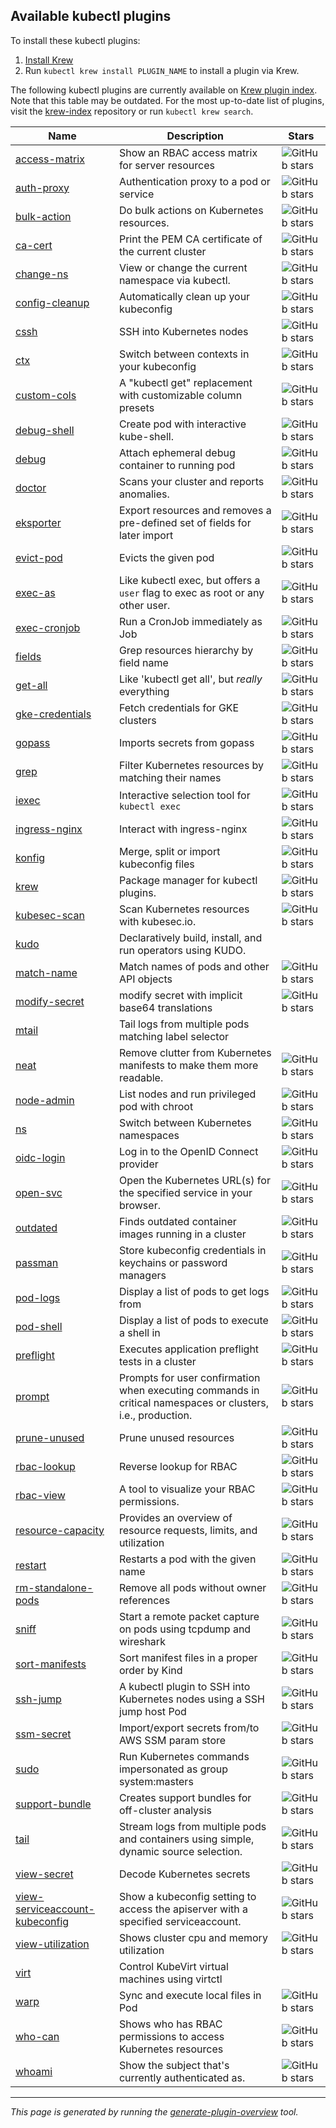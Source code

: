 ## Available kubectl plugins

To install these kubectl plugins:

1. [Install Krew](https://github.com/kubernetes-sigs/krew#installation)
2. Run `kubectl krew install PLUGIN_NAME` to install a plugin via Krew.

The following kubectl plugins are currently available on
[Krew plugin index](https://sigs.k8s.io/krew-index). Note that this table may be
outdated. For the most up-to-date list of plugins, visit the
[krew-index](https://github.com/kubernetes-sigs/krew-index/tree/master/plugins)
repository or run <code>kubectl krew search</code>.

Name | Description | Stars
---- | ----------- | -----
[access-matrix](https://github.com/corneliusweig/rakkess) | Show an RBAC access matrix for server resources | ![GitHub stars](https://img.shields.io/github/stars/corneliusweig/rakkess.svg?label=stars&logo=github)
[auth-proxy](https://github.com/int128/kauthproxy) | Authentication proxy to a pod or service | ![GitHub stars](https://img.shields.io/github/stars/int128/kauthproxy.svg?label=stars&logo=github)
[bulk-action](https://github.com/emreodabas/kubectl-plugins#kubectl-bulk) | Do bulk actions on Kubernetes resources. | ![GitHub stars](https://img.shields.io/github/stars/emreodabas/kubectl-plugins.svg?label=stars&logo=github)
[ca-cert](https://github.com/ahmetb/kubectl-extras) | Print the PEM CA certificate of the current cluster | ![GitHub stars](https://img.shields.io/github/stars/ahmetb/kubectl-extras.svg?label=stars&logo=github)
[change-ns](https://github.com/juanvallejo/kubectl-ns) | View or change the current namespace via kubectl. | ![GitHub stars](https://img.shields.io/github/stars/juanvallejo/kubectl-ns.svg?label=stars&logo=github)
[config-cleanup](https://github.com/b23llc/kubectl-config-cleanup) | Automatically clean up your kubeconfig | ![GitHub stars](https://img.shields.io/github/stars/b23llc/kubectl-config-cleanup.svg?label=stars&logo=github)
[cssh](https://github.com/containership/kubectl-cssh) | SSH into Kubernetes nodes | ![GitHub stars](https://img.shields.io/github/stars/containership/kubectl-cssh.svg?label=stars&logo=github)
[ctx](https://github.com/ahmetb/kubectx) | Switch between contexts in your kubeconfig | ![GitHub stars](https://img.shields.io/github/stars/ahmetb/kubectx.svg?label=stars&logo=github)
[custom-cols](https://github.com/webofmars/kubectl-custom-cols) | A "kubectl get" replacement with customizable column presets | ![GitHub stars](https://img.shields.io/github/stars/webofmars/kubectl-custom-cols.svg?label=stars&logo=github)
[debug-shell](https://github.com/danisla/kubefunc) | Create pod with interactive kube-shell. | ![GitHub stars](https://img.shields.io/github/stars/danisla/kubefunc.svg?label=stars&logo=github)
[debug](https://github.com/verb/kubectl-debug) | Attach ephemeral debug container to running pod | ![GitHub stars](https://img.shields.io/github/stars/verb/kubectl-debug.svg?label=stars&logo=github)
[doctor](https://github.com/emirozer/kubectl-doctor) | Scans your cluster and reports anomalies. | ![GitHub stars](https://img.shields.io/github/stars/emirozer/kubectl-doctor.svg?label=stars&logo=github)
[eksporter](https://github.com/Kyrremann/kubectl-eksporter) | Export resources and removes a pre-defined set of fields for later import | ![GitHub stars](https://img.shields.io/github/stars/Kyrremann/kubectl-eksporter.svg?label=stars&logo=github)
[evict-pod](https://github.com/rajatjindal/kubectl-evict-pod) | Evicts the given pod | ![GitHub stars](https://img.shields.io/github/stars/rajatjindal/kubectl-evict-pod.svg?label=stars&logo=github)
[exec-as](https://github.com/jordanwilson230/kubectl-plugins/tree/krew#kubectl-exec-as) | Like kubectl exec, but offers a `user` flag to exec as root or any other user. | ![GitHub stars](https://img.shields.io/github/stars/jordanwilson230/kubectl-plugins.svg?label=stars&logo=github)
[exec-cronjob](https://github.com/thecloudnatives/kubectl-plugins#exec-cronjob) | Run a CronJob immediately as Job | ![GitHub stars](https://img.shields.io/github/stars/thecloudnatives/kubectl-plugins.svg?label=stars&logo=github)
[fields](https://github.com/rewanth1997/kubectl-fields) | Grep resources hierarchy by field name | ![GitHub stars](https://img.shields.io/github/stars/rewanth1997/kubectl-fields.svg?label=stars&logo=github)
[get-all](https://github.com/corneliusweig/ketall) | Like 'kubectl get all', but _really_ everything | ![GitHub stars](https://img.shields.io/github/stars/corneliusweig/ketall.svg?label=stars&logo=github)
[gke-credentials](https://github.com/danisla/kubefunc) | Fetch credentials for GKE clusters | ![GitHub stars](https://img.shields.io/github/stars/danisla/kubefunc.svg?label=stars&logo=github)
[gopass](https://github.com/gopasspw/kubectl-gopass) | Imports secrets from gopass | ![GitHub stars](https://img.shields.io/github/stars/gopasspw/kubectl-gopass.svg?label=stars&logo=github)
[grep](https://github.com/guessi/kubectl-grep) | Filter Kubernetes resources by matching their names | ![GitHub stars](https://img.shields.io/github/stars/guessi/kubectl-grep.svg?label=stars&logo=github)
[iexec](https://github.com/gabeduke/kubectl-iexec) | Interactive selection tool for `kubectl exec` | ![GitHub stars](https://img.shields.io/github/stars/gabeduke/kubectl-iexec.svg?label=stars&logo=github)
[ingress-nginx](https://kubernetes.github.io/ingress-nginx/kubectl-plugin/) | Interact with ingress-nginx | ![GitHub stars](https://img.shields.io/github/stars/kubernetes/ingress-nginx.svg?label=stars&logo=github)
[konfig](https://github.com/corneliusweig/konfig) | Merge, split or import kubeconfig files | ![GitHub stars](https://img.shields.io/github/stars/corneliusweig/konfig.svg?label=stars&logo=github)
[krew](https://sigs.k8s.io/krew) | Package manager for kubectl plugins. | ![GitHub stars](https://img.shields.io/github/stars/kubernetes-sigs/krew.svg?label=stars&logo=github)
[kubesec-scan](https://github.com/stefanprodan/kubectl-kubesec) | Scan Kubernetes resources with kubesec.io. | ![GitHub stars](https://img.shields.io/github/stars/stefanprodan/kubectl-kubesec.svg?label=stars&logo=github)
[kudo](https://kudo.dev/) | Declaratively build, install, and run operators using KUDO. | 
[match-name](https://github.com/gerald1248/kubectl-match-name) | Match names of pods and other API objects | ![GitHub stars](https://img.shields.io/github/stars/gerald1248/kubectl-match-name.svg?label=stars&logo=github)
[modify-secret](https://github.com/rajatjindal/kubectl-modify-secret) | modify secret with implicit base64 translations | ![GitHub stars](https://img.shields.io/github/stars/rajatjindal/kubectl-modify-secret.svg?label=stars&logo=github)
[mtail](https://gitlab.com/grzesuav/kubectl-mtail) | Tail logs from multiple pods matching label selector | 
[neat](https://github.com/itaysk/kubectl-neat) | Remove clutter from Kubernetes manifests to make them more readable. | ![GitHub stars](https://img.shields.io/github/stars/itaysk/kubectl-neat.svg?label=stars&logo=github)
[node-admin](https://github.com/danisla/kubefunc) | List nodes and run privileged pod with chroot | ![GitHub stars](https://img.shields.io/github/stars/danisla/kubefunc.svg?label=stars&logo=github)
[ns](https://github.com/ahmetb/kubectx) | Switch between Kubernetes namespaces | ![GitHub stars](https://img.shields.io/github/stars/ahmetb/kubectx.svg?label=stars&logo=github)
[oidc-login](https://github.com/int128/kubelogin) | Log in to the OpenID Connect provider | ![GitHub stars](https://img.shields.io/github/stars/int128/kubelogin.svg?label=stars&logo=github)
[open-svc](https://github.com/superbrothers/kubectl-open-svc-plugin) | Open the Kubernetes URL(s) for the specified service in your browser. | ![GitHub stars](https://img.shields.io/github/stars/superbrothers/kubectl-open-svc-plugin.svg?label=stars&logo=github)
[outdated](https://github.com/replicatedhq/outdated) | Finds outdated container images running in a cluster | ![GitHub stars](https://img.shields.io/github/stars/replicatedhq/outdated.svg?label=stars&logo=github)
[passman](https://github.com/chrisns/kubectl-passman) | Store kubeconfig credentials in keychains or password managers | ![GitHub stars](https://img.shields.io/github/stars/chrisns/kubectl-passman.svg?label=stars&logo=github)
[pod-logs](https://github.com/danisla/kubefunc) | Display a list of pods to get logs from | ![GitHub stars](https://img.shields.io/github/stars/danisla/kubefunc.svg?label=stars&logo=github)
[pod-shell](https://github.com/danisla/kubefunc) | Display a list of pods to execute a shell in | ![GitHub stars](https://img.shields.io/github/stars/danisla/kubefunc.svg?label=stars&logo=github)
[preflight](https://github.com/replicatedhq/troubleshoot) | Executes application preflight tests in a cluster | ![GitHub stars](https://img.shields.io/github/stars/replicatedhq/troubleshoot.svg?label=stars&logo=github)
[prompt](https://github.com/jordanwilson230/kubectl-plugins/tree/krew#kubectl-prompt) | Prompts for user confirmation when executing commands in critical namespaces or clusters, i.e., production. | ![GitHub stars](https://img.shields.io/github/stars/jordanwilson230/kubectl-plugins.svg?label=stars&logo=github)
[prune-unused](https://github.com/thecloudnatives/kubectl-plugins) | Prune unused resources | ![GitHub stars](https://img.shields.io/github/stars/thecloudnatives/kubectl-plugins.svg?label=stars&logo=github)
[rbac-lookup](https://github.com/reactiveops/rbac-lookup) | Reverse lookup for RBAC | ![GitHub stars](https://img.shields.io/github/stars/reactiveops/rbac-lookup.svg?label=stars&logo=github)
[rbac-view](https://github.com/jasonrichardsmith/rbac-view) | A tool to visualize your RBAC permissions. | ![GitHub stars](https://img.shields.io/github/stars/jasonrichardsmith/rbac-view.svg?label=stars&logo=github)
[resource-capacity](https://github.com/robscott/kube-capacity) | Provides an overview of resource requests, limits, and utilization | ![GitHub stars](https://img.shields.io/github/stars/robscott/kube-capacity.svg?label=stars&logo=github)
[restart](https://github.com/achanda/kubectl-restart) | Restarts a pod with the given name | ![GitHub stars](https://img.shields.io/github/stars/achanda/kubectl-restart.svg?label=stars&logo=github)
[rm-standalone-pods](https://github.com/ahmetb/kubectl-extras) | Remove all pods without owner references | ![GitHub stars](https://img.shields.io/github/stars/ahmetb/kubectl-extras.svg?label=stars&logo=github)
[sniff](https://github.com/eldadru/ksniff) | Start a remote packet capture on pods using tcpdump and wireshark | ![GitHub stars](https://img.shields.io/github/stars/eldadru/ksniff.svg?label=stars&logo=github)
[sort-manifests](https://github.com/superbrothers/ksort) | Sort manifest files in a proper order by Kind | ![GitHub stars](https://img.shields.io/github/stars/superbrothers/ksort.svg?label=stars&logo=github)
[ssh-jump](https://github.com/yokawasa/kubectl-plugin-ssh-jump) | A kubectl plugin to SSH into Kubernetes nodes using a SSH jump host Pod | ![GitHub stars](https://img.shields.io/github/stars/yokawasa/kubectl-plugin-ssh-jump.svg?label=stars&logo=github)
[ssm-secret](https://github.com/pr8kerl/kubectl-ssm-secret) | Import/export secrets from/to AWS SSM param store | ![GitHub stars](https://img.shields.io/github/stars/pr8kerl/kubectl-ssm-secret.svg?label=stars&logo=github)
[sudo](https://github.com/postfinance/kubectl-sudo) | Run Kubernetes commands impersonated as group system:masters | ![GitHub stars](https://img.shields.io/github/stars/postfinance/kubectl-sudo.svg?label=stars&logo=github)
[support-bundle](https://github.com/replicatedhq/troubleshoot) | Creates support bundles for off-cluster analysis | ![GitHub stars](https://img.shields.io/github/stars/replicatedhq/troubleshoot.svg?label=stars&logo=github)
[tail](https://github.com/boz/kail) | Stream logs from multiple pods and containers using simple, dynamic source selection. | ![GitHub stars](https://img.shields.io/github/stars/boz/kail.svg?label=stars&logo=github)
[view-secret](https://github.com/elsesiy/kubectl-view-secret) | Decode Kubernetes secrets | ![GitHub stars](https://img.shields.io/github/stars/elsesiy/kubectl-view-secret.svg?label=stars&logo=github)
[view-serviceaccount-kubeconfig](https://github.com/superbrothers/kubectl-view-serviceaccount-kubeconfig-plugin) | Show a kubeconfig setting to access the apiserver with a specified serviceaccount. | ![GitHub stars](https://img.shields.io/github/stars/superbrothers/kubectl-view-serviceaccount-kubeconfig-plugin.svg?label=stars&logo=github)
[view-utilization](https://github.com/etopeter/kubectl-view-utilization) | Shows cluster cpu and memory utilization | ![GitHub stars](https://img.shields.io/github/stars/etopeter/kubectl-view-utilization.svg?label=stars&logo=github)
[virt](https://kubevirt.io) | Control KubeVirt virtual machines using virtctl | 
[warp](https://github.com/ernoaapa/kubectl-warp) | Sync and execute local files in Pod | ![GitHub stars](https://img.shields.io/github/stars/ernoaapa/kubectl-warp.svg?label=stars&logo=github)
[who-can](https://github.com/aquasecurity/kubectl-who-can) | Shows who has RBAC permissions to access Kubernetes resources | ![GitHub stars](https://img.shields.io/github/stars/aquasecurity/kubectl-who-can.svg?label=stars&logo=github)
[whoami](https://github.com/rajatjindal/kubectl-whoami) | Show the subject that's currently authenticated as. | ![GitHub stars](https://img.shields.io/github/stars/rajatjindal/kubectl-whoami.svg?label=stars&logo=github)


---

_This page is generated by running the
[generate-plugin-overview](http://sigs.k8s.io/krew/cmd/generate-plugin-overview)
tool._

